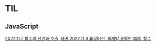 # TIL

## JavaScript

[ 2022.11.7 함수의 선언과 호출, 재귀 ](https://github.com/GosuEE/TIL/blob/master/2022_11_7.md)
[ 2022.11.8 튜링머신, 웹개발 종합반 예제, 함수 ](https://github.com/GosuEE/TIL/blob/master/2022_11_8.md)
